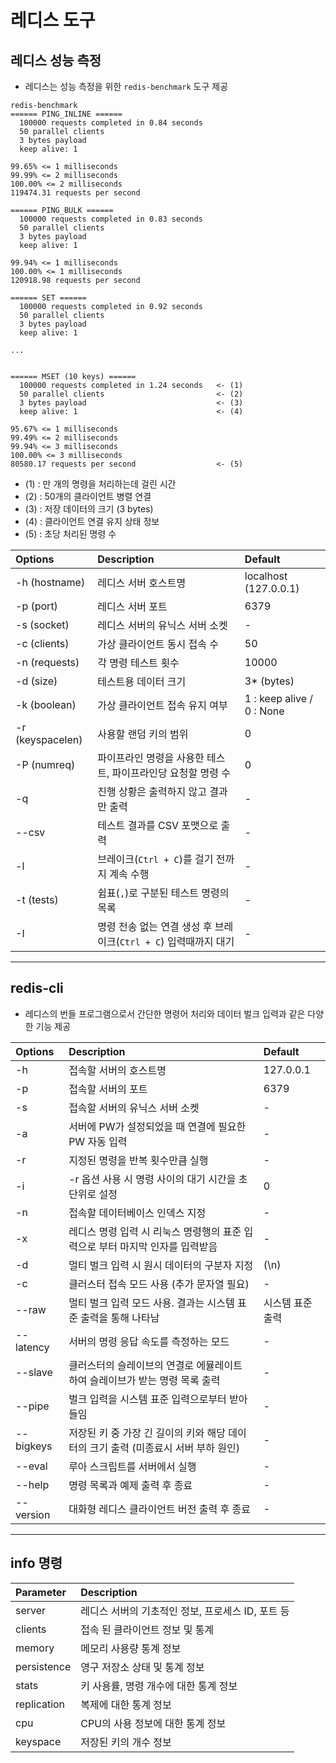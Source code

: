 # 레디스 도구

## 레디스 성능 측정

- 레디스는 성능 측정을 위한 `redis-benchmark` 도구 제공

```
redis-benchmark
====== PING_INLINE ======
  100000 requests completed in 0.84 seconds
  50 parallel clients
  3 bytes payload
  keep alive: 1

99.65% <= 1 milliseconds
99.99% <= 2 milliseconds
100.00% <= 2 milliseconds
119474.31 requests per second

====== PING_BULK ======
  100000 requests completed in 0.83 seconds
  50 parallel clients
  3 bytes payload
  keep alive: 1

99.94% <= 1 milliseconds
100.00% <= 1 milliseconds
120918.98 requests per second

====== SET ======
  100000 requests completed in 0.92 seconds
  50 parallel clients
  3 bytes payload
  keep alive: 1

...


====== MSET (10 keys) ======
  100000 requests completed in 1.24 seconds   <- (1)
  50 parallel clients                         <- (2)
  3 bytes payload                             <- (3)
  keep alive: 1                               <- (4)

95.67% <= 1 milliseconds
99.49% <= 2 milliseconds
99.94% <= 3 milliseconds
100.00% <= 3 milliseconds
80580.17 requests per second                  <- (5)
```

- (1) : 만 개의 명령을 처리하는데 걸린 시간
- (2) : 50개의 클라이언트 병렬 연결
- (3) : 저장 데이터의 크기 (3 bytes)
- (4) : 클라이언트 연결 유지 상태 정보
- (5) : 초당 처리된 명령 수

| Options          | Description                                | Default                   |
| :--------------- | :----------------------------------------- | :------------------------ |
| -h (hostname)    | 레디스 서버 호스트명                                | localhost (127.0.0.1)     |
| -p (port)        | 레디스 서버 포트                                  | 6379                      |
| -s (socket)      | 레디스 서버의 유닉스 서버 소켓                          | -                         |
| -c (clients)     | 가상 클라이언트 동시 접속 수                           | 50                        |
| -n (requests)    | 각 명령 테스트 횟수                                | 10000                     |
| -d (size)        | 테스트용 데이터 크기                                | 3* (bytes)                |
| -k (boolean)     | 가상 클라이언트 접속 유지 여부                          | 1 : keep alive / 0 : None |
| -r (keyspacelen) | 사용할 랜덤 키의 범위                               | 0                         |
| -P (numreq)      | 파이프라인 명령을 사용한 테스트, 파이프라인당 요청할 명령 수         | 0                         |
| -q               | 진행 상황은 출력하지 않고 결과만 출력                      | -                         |
| --csv            | 테스트 결과를 CSV 포맷으로 출력                        | -                         |
| -l               | 브레이크(`Ctrl + C`)를 걸기 전까지 계속 수행             | -                         |
| -t (tests)       | 쉼표(`,`)로 구분된 테스트 명령의 목록                    | -                         |
| -I               | 명령 전송 없는 연결 생성 후 브레이크(`Ctrl + C`) 입력때까지 대기 | -                         |

***

## redis-cli

- 레디스의 번들 프로그램으로서 간단한 명령어 처리와 데이터 벌크 입력과 같은 다양한 기능 제공

| Options   | Description                                       | Default   |
| :-------- | :------------------------------------------------ | :-------- |
| -h        | 접속할 서버의 호스트명                                      | 127.0.0.1 |
| -p        | 접속할 서버의 포트                                        | 6379      |
| -s        | 접속할 서버의 유닉스 서버 소켓                                 | -         |
| -a        | 서버에 PW가 설정되었을 때 연결에 필요한 PW 자동 입력                  | -         |
| -r        | 지정된 명령을 반복 횟수만큼 실행                                | -         |
| -i        | -r 옵션 사용 시 명령 사이의 대기 시간을 초 단위로 설정                 | 0         |
| -n        | 접속할 데이터베이스 인덱스 지정                                 | -         |
| -x        | 레디스 명령 입력 시 리눅스 명령행의 표준 입력으로 부터 마지막 인자를 입력받음      | -         |
| -d        | 멀티 벌크 입력 시 원시 데이터의 구분자 지정                         | (\n)      |
| -c        | 클러스터 접속 모드 사용 (추가 문자열 필요)                         | -         |
| --raw     | 멀티 벌크 입력 모드 사용. 결과는 시스템 표준 출력을 통해 나타남             | 시스템 표준 출력 |
| --latency | 서버의 명령 응답 속도를 측정하는 모드                             | -         |
| --slave   | 클러스터의 슬레이브의 연결로 에뮬레이트 하여 슬레이브가 받는 명령 목록 출력        | -         |
| --pipe    | 벌크 입력을 시스템 표준 입력으로부터 받아들임                         | -         |
| --bigkeys | 저장된 키 중 가장 긴 길이의 키와 해당 데이터의 크기 출력 (미종료시 서버 부하 원인) | -         |
| --eval    | 루아 스크립트를 서버에서 실행                                  | -         |
| --help    | 명령 목록과 예제 출력 후 종료                                 | -         |
| --version | 대화형 레디스 클라이언트 버전 출력 후 종료                          | -         |

***

## info 명령

| Parameter   | Description                    |
| :---------- | :----------------------------- |
| server      | 레디스 서버의 기초적인 정보, 프로세스 ID, 포트 등 |
| clients     | 접속 된 클라이언트 정보 및 통계             |
| memory      | 메모리 사용량 통계 정보                  |
| persistence | 영구 저장소 상태 및 통계 정보              |
| stats       | 키 사용률, 명령 개수에 대한 통계 정보         |
| replication | 복제에 대한 통계 정보                   |
| cpu         | CPU의 사용 정보에 대한 통계 정보           |
| keyspace    | 저장된 키의 개수 정보                   |